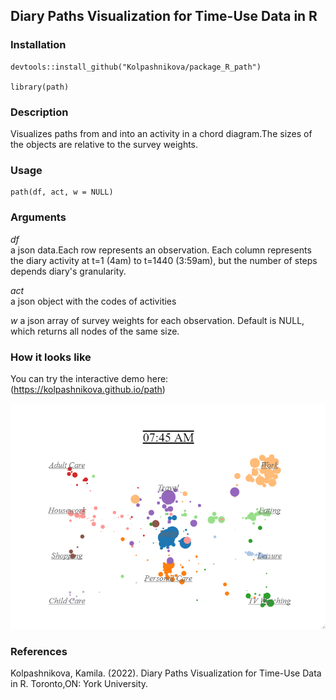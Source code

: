 ## Diary Paths Visualization for Time-Use Data in R

### Installation

```
devtools::install_github("Kolpashnikova/package_R_path")

library(path)
```

### Description
Visualizes paths from and into an activity in a chord diagram.The sizes of the objects are relative to the survey weights.

### Usage
```
path(df, act, w = NULL)
```

### Arguments

*df*	
a json data.Each row represents an observation. Each column represents the diary activity at t=1 (4am) to t=1440 (3:59am), but the number of steps depends diary's granularity.

*act*	
a json object with the codes of activities

*w*
a json array of survey weights for each observation. Default is NULL, which returns all nodes of the same size.

### How it looks like

You can try the interactive demo here: (https://kolpashnikova.github.io/path)

![Transitions](https://github.com/Kolpashnikova/package_R_path/blob/main/examples/path.png)

### References
Kolpashnikova, Kamila. (2022). Diary Paths Visualization for Time-Use Data in R. Toronto,ON: York University.

